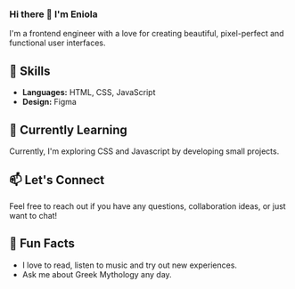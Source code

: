 ### Hi there 👋 I'm Eniola
I'm a frontend engineer with a love for creating beautiful, pixel-perfect and functional user interfaces.

## 🔧 Skills

- **Languages:** HTML, CSS, JavaScript
- **Design:** Figma

## 🌱 Currently Learning

Currently, I'm exploring CSS and Javascript by developing small projects.

## 📫 Let's Connect

Feel free to reach out if you have any questions, collaboration ideas, or just want to chat!

## 🎨 Fun Facts

- I love to read, listen to music and try out new experiences.
- Ask me about Greek Mythology any day.

